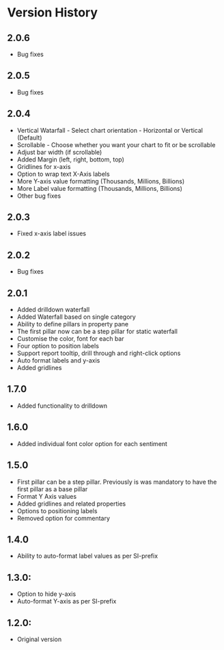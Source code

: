 # Version History

## 2.0.6
- Bug fixes

## 2.0.5
- Bug fixes

## 2.0.4

- Vertical Watarfall - Select chart orientation - Horizontal or Vertical (Default)
- Scrollable - Choose whether you want your chart to fit or be scrollable
- Adjust bar width (if scrollable) 
- Added Margin (left, right, bottom, top)
- Gridlines for x-axis
- Option to wrap text X-Axis labels
- More Y-axis value formatting (Thousands, Millions, Billions)
- More Label value formatting (Thousands, Millions, Billions)
- Other bug fixes

## 2.0.3

- Fixed x-axis label issues

## 2.0.2

- Bug fixes

## 2.0.1

- Added drilldown waterfall
- Added Waterfall based on single category
- Ability to define pillars in property pane
- The first pillar now can be a step pillar for static waterfall 
- Customise the color, font for each bar
- Four option to position labels 
- Support report tooltip, drill through and right-click options
- Auto format labels and y-axis
- Added gridlines
    

## 1.7.0

- Added functionality to drilldown

## 1.6.0

- Added individual font color option for each sentiment

## 1.5.0

- First pillar can be a step pillar. Previously is was mandatory to have the first pillar as a base pillar
- Format Y Axis values
- Added gridlines and related properties
- Options to positioning labels
- Removed option for commentary

## 1.4.0

- Ability to auto-format label values as per SI-prefix

## 1.3.0: 

- Option to hide y-axis
- Auto-format Y-axis as per SI-prefix

## 1.2.0: 

- Original version
